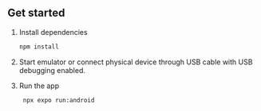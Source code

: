 ## Get started

1. Install dependencies

   ```bash
   npm install
   ```
2. Start emulator or connect physical device through USB cable with USB debugging enabled.

3. Run the app

   ```bash
    npx expo run:android
   ```